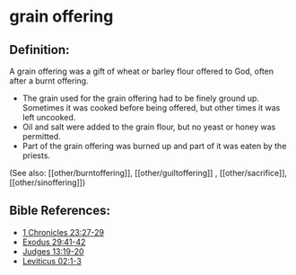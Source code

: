 # grain offering #

## Definition: ##

A grain offering was a gift of wheat or barley flour offered to God, often after a burnt offering.

* The grain used for the grain offering had to be finely ground up. Sometimes it was cooked before being offered, but other times it was left uncooked.
* Oil and salt were added to the grain flour, but no yeast or honey was permitted.
* Part of the grain offering was burned up and part of it was eaten by the priests.

(See also: [[other/burntoffering]], [[other/guiltoffering]] , [[other/sacrifice]], [[other/sinoffering]])

## Bible References: ##

* [1 Chronicles 23:27-29](en/tn/1ch/help/23/27)
* [Exodus 29:41-42](en/tn/exo/help/29/41)
* [Judges 13:19-20](en/tn/jdg/help/13/19)
* [Leviticus 02:1-3](en/tn/lev/help/02/01)